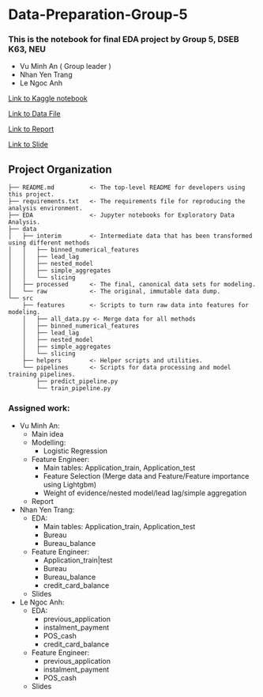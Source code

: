 # Data-Preparation-Group-5

### This is the notebook for final EDA project by Group 5, DSEB K63, NEU
  
  * Vu Minh An ( Group leader )
  * Nhan Yen Trang
  * Le Ngoc Anh
  
  [Link to Kaggle notebook](https://www.kaggle.com/code/vuxminhan/home-credit-risk-project-final)

  [Link to Data File](https://drive.google.com/drive/folders/1CPOJGypsMPJE9vf6qe8UIDEi4JaIm__m?usp=sharing)

  [Link to Report](https://docs.google.com/document/d/18R21mAvv06bSUkkNcD8dnkoOMuYpm_5JIm3BxF-tPKc/edit?usp=sharing)
  
  [Link to Slide](https://www.canva.com/design/DAF3Ajr887k/vdd1MevYZenh68JN2iCk4g/edit?utm_content=DAF3Ajr887k&utm_campaign=designshare&utm_medium=link2&utm_source=sharebutton)
  
Project Organization
------------
    ├── README.md          <- The top-level README for developers using this project.
    ├── requirements.txt   <- The requirements file for reproducing the analysis environment.
    ├── EDA                <- Jupyter notebooks for Exploratory Data Analysis.
    ├── data
    │   ├── interim        <- Intermediate data that has been transformed using different methods
    │   │   ├── binned_numerical_features
    │   │   ├── lead_lag
    │   │   ├── nested_model
    │   │   ├── simple_aggregates
    │   │   └── slicing
    │   ├── processed      <- The final, canonical data sets for modeling.
    │   └── raw            <- The original, immutable data dump.
    └── src
        ├── features       <- Scripts to turn raw data into features for modeling.
        │   ├── all_data.py <- Merge data for all methods
        │   ├── binned_numerical_features
        │   ├── lead_lag
        │   ├── nested_model
        │   ├── simple_aggregates
        │   └── slicing
        ├── helpers        <- Helper scripts and utilities.
        └── pipelines      <- Scripts for data processing and model training pipelines.
            ├── predict_pipeline.py
            └── train_pipeline.py

  ### Assigned work:
  * Vu Minh An:
    - Main idea
    - Modelling:<br />
      * Logistic Regression
    - Feature Engineer: <br />
      * Main tables: Application_train, Application_test
      * Feature Selection (Merge data and Feature/Feature importance using Lightgbm)
      * Weight of evidence/nested model/lead lag/simple aggregation
    - Report
  * Nhan Yen Trang:
    - EDA:<br />
      * Main tables: Application_train, Application_test
      * Bureau
      * Bureau_balance
    - Feature Engineer: <br />
       * Application_train|test
       * Bureau
       * Bureau_balance
       * credit_card_balance
    - Slides
  * Le Ngoc Anh:
    - EDA:<br />
      * previous_application
      * instalment_payment
      * POS_cash
      * credit_card_balance
    - Feature Engineer: <br />
      * previous_application
      * instalment_payment
      * POS_cash
    - Slides
      
